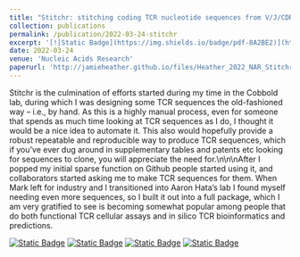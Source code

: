 ```yaml
---
title: "Stitchr: stitching coding TCR nucleotide sequences from V/J/CDR3 information"
collection: publications
permalink: /publication/2022-03-24-stitchr
excerpt: '[![Static Badge](https://img.shields.io/badge/pdf-8A2BE2)](http://jamieheather.github.io/files/Heather_2022_NAR_Stitchr.pdf) [![Static Badge](https://img.shields.io/badge/doi-purple)](https://dx.doi.org/10.1093/nar/gkac190) [![Static Badge](https://img.shields.io/badge/data-green)](https://github.com/JamieHeather/stitchr-paper-analysis) [![Static Badge](https://img.shields.io/badge/code-blue)](https://github.com/JamieHeather/stitchr) Stitchr for generating full coding TCR sequences'
date: 2022-03-24
venue: 'Nucleic Acids Research'
paperurl: 'http://jamieheather.github.io/files/Heather_2022_NAR_Stitchr.pdf'
---
```

Stitchr is the culmination of efforts started during my time in the Cobbold lab, during which I was designing some TCR sequences the old-fashioned way – i.e., by hand. As this is a highly manual process, even for someone that spends as much time looking at TCR sequences as I do, I thought it would be a nice idea to automate it. This also would hopefully provide a robust repeatable and reproducible way to produce TCR sequences, which if you’ve ever dug around in supplementary tables and patents etc looking for sequences to clone, you will appreciate the need for.\n\n\nAfter I popped my initial sparse function on Github people started using it, and collaborators started asking me to make TCR sequences for them. When Mark left for industry and I transitioned into Aaron Hata’s lab I found myself needing even more sequences, so I built it out into a full package, which I am very gratified to see is becoming somewhat popular among people that do both functional TCR cellular assays and in silico TCR bioinformatics and predictions.



[![Static Badge](https://img.shields.io/badge/pdf-8A2BE2)](http://jamieheather.github.io/files/Heather_2022_NAR_Stitchr.pdf) [![Static Badge](https://img.shields.io/badge/doi-purple)](https://dx.doi.org/10.1093/nar/gkac190) [![Static Badge](https://img.shields.io/badge/data-green)](https://github.com/JamieHeather/stitchr-paper-analysis) [![Static Badge](https://img.shields.io/badge/code-blue)](https://github.com/JamieHeather/stitchr) 
